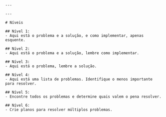     ---
    
    ---
    
    # Níveis 
    
    ## Nível 1: 
    - Aqui está o problema e a solução, e como implementar, apenas esquente.
    
    ## Nível 2: 
    - Aqui está o problema e a solução, lembre como implementar.
    
    ## Nível 3: 
    - Aqui está o problema, lembre a solução.
    
    ## Nível 4: 
    - Aqui está uma lista de problemas. Identifique o menos importante para resolver.
    
    ## Nível 5: 
    - Encontre todos os problemas e determine quais valem o pena resolver.
    
    ## Nível 6:
    - Crie planos para resolver múltiplos problemas.